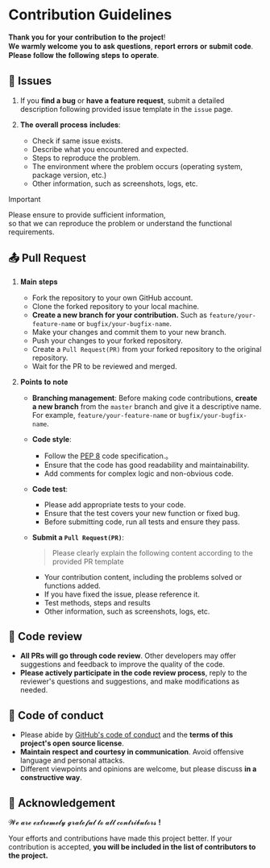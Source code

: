 # Contribution Guidelines

𝐓𝐡𝐚𝐧𝐤 𝐲𝐨𝐮 𝐟𝐨𝐫 𝐲𝐨𝐮𝐫 𝐜𝐨𝐧𝐭𝐫𝐢𝐛𝐮𝐭𝐢𝐨𝐧 𝐭𝐨 𝐭𝐡𝐞 𝐩𝐫𝐨𝐣𝐞𝐜𝐭!     
𝐖𝐞 𝐰𝐚𝐫𝐦𝐥𝐲 𝐰𝐞𝐥𝐜𝐨𝐦𝐞 𝐲𝐨𝐮 𝐭𝐨 𝐚𝐬𝐤 𝐪𝐮𝐞𝐬𝐭𝐢𝐨𝐧𝐬, 𝐫𝐞𝐩𝐨𝐫𝐭 𝐞𝐫𝐫𝐨𝐫𝐬 𝐨𝐫 𝐬𝐮𝐛𝐦𝐢𝐭 𝐜𝐨𝐝𝐞.     
𝐏𝐥𝐞𝐚𝐬𝐞 𝐟𝐨𝐥𝐥𝐨𝐰 𝐭𝐡𝐞 𝐟𝐨𝐥𝐥𝐨𝐰𝐢𝐧𝐠 𝐬𝐭𝐞𝐩𝐬 𝐭𝐨 𝐨𝐩𝐞𝐫𝐚𝐭𝐞.

## 💬 Issues  

1. If you **find a bug** or **have a feature request**, submit a detailed description following provided issue template in the `issue` page.

2. 𝐓𝐡𝐞 𝐨𝐯𝐞𝐫𝐚𝐥𝐥 𝐩𝐫𝐨𝐜𝐞𝐬𝐬 𝐢𝐧𝐜𝐥𝐮𝐝𝐞𝐬:
    - Check if same issue exists.
    - Describe what you encountered and expected.
    - Steps to reproduce the problem.
    - The environment where the problem occurs (operating system, package version, etc.)
    - Other information, such as screenshots, logs, etc.

> [!IMPORTANT]
> Please ensure to provide sufficient information,       
> so that we can reproduce the problem or understand the functional requirements.

## 📤 Pull Request

1. 𝐌𝐚𝐢𝐧 𝐬𝐭𝐞𝐩𝐬
    - Fork the repository to your own GitHub account.
    - Clone the forked repository to your local machine.
    - **Create a new branch for your contribution.** Such as `feature/your-feature-name` or `bugfix/your-bugfix-name`.
    - Make your changes and commit them to your new branch.
    - Push your changes to your forked repository.
    - Create a `Pull Request(PR)` from your forked repository to the original repository.
    - Wait for the PR to be reviewed and merged.

2. 𝐏𝐨𝐢𝐧𝐭𝐬 𝐭𝐨 𝐧𝐨𝐭𝐞

    - **Branching management**: Before making code contributions, **create a new branch** from the `master` branch and give it a descriptive name. For example, `feature/your-feature-name` or `bugfix/your-bugfix-name`.

    - **Code style**: 
        - Follow the [PEP 8](https://www.python.org/dev/peps/pep-0008/) code specification.。
        - Ensure that the code has good readability and maintainability.
        - Add comments for complex logic and non-obvious code.
  
    - **Code test**: 
        - Please add appropriate tests to your code.
        - Ensure that the test covers your new function or fixed bug.
        - Before submitting code, run all tests and ensure they pass.
    
    - **Submit a `Pull Request(PR)`**: 
        > Please clearly explain the following content according to the provided PR template
        - Your contribution content, including the problems solved or functions added.
        - If you have fixed the issue, please reference it.
        - Test methods, steps and results
        - Other information, such as screenshots, logs, etc.

## 🧐 Code review

   - **All PRs will go through code review**. Other developers may offer suggestions and feedback to improve the quality of the code.
   - **Please actively participate in the code review process**, reply to the reviewer's questions and suggestions, and make modifications as needed.

## 📜 Code of conduct

- Please abide by [GitHub's code of conduct](https://docs.github.com/en/site-policy/github-terms/github-community-guidelines) and the **terms of this project's open source license**.
- **Maintain respect and courtesy in communication**. Avoid offensive language and personal attacks.
- Different viewpoints and opinions are welcome, but please discuss **in a constructive way**.

## 🤝 Acknowledgement 

𝓦𝓮 𝓪𝓻𝓮 𝓮𝔁𝓽𝓻𝓮𝓶𝓮𝓵𝔂 𝓰𝓻𝓪𝓽𝓮𝓯𝓾𝓵 𝓽𝓸 𝓪𝓵𝓵 𝓬𝓸𝓷𝓽𝓻𝓲𝓫𝓾𝓽𝓸𝓻𝓼 **!**

Your efforts and contributions have made this project better. If your contribution is accepted, **you will be included in the list of contributors to the project.**